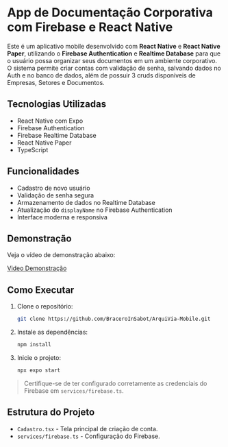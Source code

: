 # App de Documentação Corporativa com Firebase e React Native

Este é um aplicativo mobile desenvolvido com **React Native** e **React Native Paper**, utilizando o **Firebase Authentication** e **Realtime Database** para que o usuário possa organizar seus documentos em um ambiente corporativo. O sistema permite criar contas com validação de senha, salvando dados no Auth e no banco de dados, além de possuir 3 cruds disponíveis de Empresas, Setores e Documentos.

## Tecnologias Utilizadas

- React Native com Expo
- Firebase Authentication
- Firebase Realtime Database
- React Native Paper
- TypeScript

## Funcionalidades

- Cadastro de novo usuário
- Validação de senha segura
- Armazenamento de dados no Realtime Database
- Atualização do `displayName` no Firebase Authentication
- Interface moderna e responsiva

## Demonstração

Veja o vídeo de demonstração abaixo:

[Video Demonstração](./src/assets/videos/Demonstracao.mp4)

## Como Executar

1. Clone o repositório:
   ```bash
   git clone https://github.com/BraceroInSabot/ArquiVia-Mobile.git
   ```

2. Instale as dependências:
   ```bash
   npm install
   ```

3. Inicie o projeto:
   ```bash
   npx expo start
   ```

> Certifique-se de ter configurado corretamente as credenciais do Firebase em `services/firebase.ts`.

## Estrutura do Projeto

- `Cadastro.tsx` - Tela principal de criação de conta.
- `services/firebase.ts` - Configuração do Firebase.
